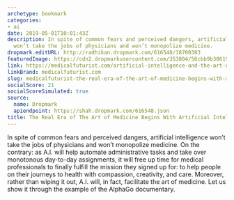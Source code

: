 ```yaml
---
archetype: bookmark
categories:
- ai
date: 2019-05-01T10:01:43Z
description: In spite of common fears and perceived dangers, artificial intelligence
  won’t take the jobs of physicians and won’t monopolize medicine.
dropmark.editURL: http://radhikan.dropmark.com/616548/18700303
featuredImage: https://cdn2.dropmarkusercontent.com/353804/56cbb9b3061918a8495bbd10a214573414dc2bdbf4a0eeb1246fb995662a8951/thumbnail/083_the_art_of_medicine.png?Expires=1557430062&Signature=RJGF9Fqv-yPMPu7gL6u44KHgzu1qwfNNipmLIPyB089ZwLsl5uYMLWmTrJWflt0xEz0NPN2kcoXGGP8jDJc0UbHB0rseWAji8gdAFzHVBweR03btga2-PT707utbxszRkVUlzF4bMuMaiIluwn8KFap8uago3ku1yUMp7U7WOd-3xmmn3N7oQg0HHEhvjUe41WKQSbCoQFm3BVaNTvr3xMo13xjmlx6jliAb0XlOWjs-qOd21rirE4V0GB21ZiwLGx50GtjKpuWp-9wtlQ~OOkrC~FUKLz8xXfxXxbh95c3lRY2CWZ8ABfSEMtz6HZ6UnPkySm3L7~EIMoT3MTBDqw__&Key-Pair-Id=APKAITQYWVEN757ZA4KQ
link: https://medicalfuturist.com/artificial-intelligence-and-the-art-of-medicine
linkBrand: medicalfuturist.com
slug: medicalfuturist-the-real-era-of-the-art-of-medicine-begins-with-artificial-intelligence
socialScore: 21
socialScoreSimulated: true
source:
  name: Dropmark
  apiendpoint: https://shah.dropmark.com/616548.json
title: The Real Era of The Art of Medicine Begins With Artificial Intelligence
---
```

In spite of common fears and perceived dangers, artificial intelligence won’t take the jobs of physicians and won’t monopolize medicine. On the contrary: as A.I. will help automate administrative tasks and take over monotonous day-to-day assignments, it will free up time for medical professionals to finally fulfill the mission they signed up for: to help people on their journeys to health with compassion, creativity, and care. Moreover, rather than wiping it out, A.I. will, in fact, facilitate the art of medicine. Let us show it through the example of the AlphaGo documentary.

